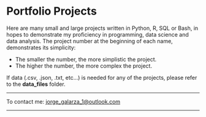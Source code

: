 # Portfolio Projects

Here are many small and large projects written in Python, R, SQL or Bash, in hopes to demonstrate my proficiency in programming, data science and data analysis. The project number at the beginning of each name, demonstrates its simplicity:  
  - The smaller the number, the more simplistic the project.
  - The higher the number, the more complex the project.  

If data (.csv, .json, .txt, etc...) is needed for any of the projects, please refer to the **data_files** folder.

---

To contact me: jorge_galarza_1@outlook.com

---
